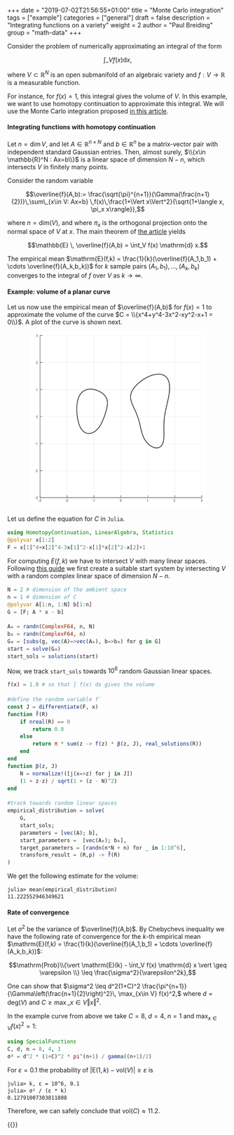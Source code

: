 +++
date = "2019-07-02T21:56:55+01:00"
title = "Monte Carlo integration"
tags = ["example"]
categories = ["general"]
draft = false
description = "Integrating functions on a variety"
weight = 2
author = "Paul Breiding"
group = "math-data"
+++


Consider the problem of numerically approximating an integral of the form

$$\int\_{V} f(x)  \mathrm{d}x,$$

where $V\subset \mathbb{R}^N$ is an open submanifold of an algebraic variety and $f:V\to \mathbb{R}$ is a measurable function.

For instance, for $f(x)=1$, this integral gives the volume of $V$. In this example, we want to use homotopy continuation to approximate this integral. We will use the Monte Carlo integration proposed [in this article](https://arxiv.org/abs/1810.06271).

#### Integrating functions with homotopy continuation

Let $n=\mathrm{dim}\, V$, and let $A\in \mathbb{R}^{n\times N}$ and $b\in \mathbb{R}^n$ be a matrix-vector pair with independent standard Gaussian entries. Then, almost surely, $\\{x\in \mathbb{R}^N : Ax=b\\}$ is a linear space of dimension $N-n$, which intersects $V$ in finitely many points.

Consider the random variable

$$\overline{f}(A,b):= \frac{\sqrt{\pi}^{n+1}}{\Gamma(\frac{n+1}{2})}\,\sum\_{x\in V: Ax=b} \,f(x)\,\frac{1+\Vert x\Vert^2}{\sqrt{1+\langle x, \pi_x x\rangle}},$$

where $n=\mathrm{dim}(V)$, and where $\pi_x$ is the orthogonal projection onto the normal space of $V$ at $x$. The main theorem of [the article](https://arxiv.org/abs/1810.06271) yields

$$\mathbb{E} \, \overline{f}(A,b) = \int_V f(x)  \mathrm{d} x.$$

The empirical mean $\mathrm{E}(f,k) = \frac{1}{k}(\overline{f}(A_1,b_1) + \cdots \overline{f}(A_k,b_k))$ for $k$ sample pairs $(A_1,b_1),\ldots, (A_k,b_k)$ converges to the integral of $f$ over $V$ as $k\to \infty$.

#### Example: volume of a planar curve

Let us now use the empirical mean of $\overline{f}(A,b)$ for $f(x)=1$ to approximate the volume of the curve $C = \\{x^4+y^4-3x^2-xy^2-x+1 = 0\\}$. A plot of the curve is shown next.

<p style="text-align:center;"><img src="/images/curve0.png" width="400px"/></p>


Let us define the equation for $C$ in `Julia`.

```julia
using HomotopyContinuation, LinearAlgebra, Statistics
@polyvar x[1:2]
F = x[1]^4+x[2]^4-3x[1]^2-x[1]*x[2]^2-x[2]+1
```

For computing $E(f,k)$ we have to intersect $V$ with many linear spaces. Following [this guide](/guides/many-systems) we first create a suitable start system by intersecting $V$ with a random complex linear space of dimension $N-n$.

```julia
N = 2 # dimension of the ambient space
n = 1 # dimension of C
@polyvar A[1:n, 1:N] b[1:n]
G = [F; A * x - b]

A₀ = randn(ComplexF64, n, N)
b₀ = randn(ComplexF64, n)
G₀ = [subs(g, vec(A)=>vec(A₀), b=>b₀) for g in G]
start = solve(G₀)
start_sols = solutions(start)
```

Now, we track `start_sols` towards $10^6$ random Gaussian linear spaces.

```julia
f(x) = 1.0 # so that ∫ f(x) dx gives the volume

#define the random variable f̄
const J = differentiate(F, x)
function f̄(R)
    if nreal(R) == 0
        return 0.0
    else
        return π * sum(z -> f(z) * β(z, J), real_solutions(R))
    end
end
function β(z, J)
    N = normalize!([j(x=>z) for j in J])
    (1 + z⋅z) / sqrt(1 + (z ⋅ N)^2)
end

#track towards random linear spaces
empirical_distribution = solve(
    G,
    start_sols;
    parameters = [vec(A); b],
    start_parameters =  [vec(A₀); b₀],
    target_parameters = [randn(n*N + n) for _ in 1:10^6],
    transform_result = (R,p) -> f̄(R)
)
```

We get the following estimate for the volume:

```julia-repl
julia> mean(empirical_distribution)
11.222552946349621
```

#### Rate of convergence

Let $\sigma^2$ be the variance of $\overline{f}(A,b)$. By Chebychevs inequality we have the following rate of convergence for the $k$-th empirical mean $\mathrm{E}(f,k) = \frac{1}{k}(\overline{f}(A_1,b_1) + \cdots \overline{f}(A_k,b_k))$:

$$\mathrm{Prob}\\{\vert \mathrm{E}(k) -  \int_V f(x)  \mathrm{d} x \vert \geq \varepsilon \\} \leq \frac{\sigma^2}{\varepsilon^2k},$$

One can show that
$\sigma^2 \leq d^2(1+C)^2 \frac{\pi^{n+1}}{\Gamma\left(\frac{n+1}{2}\right)^2}\, \max_{x\in V} f(x)^2,$
where $d = \mathrm{deg}(V)$ and $C\geq \max\_{x\in V}\Vert x\Vert^2$.

In the example curve from above we take $C=8$, $d=4$, $n=1$ and $\max_{x\in V} f(x)^2=1$:

```julia
using SpecialFunctions
C, d, n = 8, 4, 1
σ² = d^2 * (1+C)^2 * pi^(n+1) / gamma((n+1)/2)
```

For $\varepsilon = 0.1$ the probability of $\vert \mathrm{E}(1,k) - \mathrm{vol}(V)\vert\geq \varepsilon$ is

```julia-repl
julia> k, ε = 10^6, 0.1
julia> σ² / (ε * k)
0.12791007303811808
```

Therefore, we can safely conclude that $\mathrm{vol}( C ) \approx 11.2$.

{{<bibtex >}}
